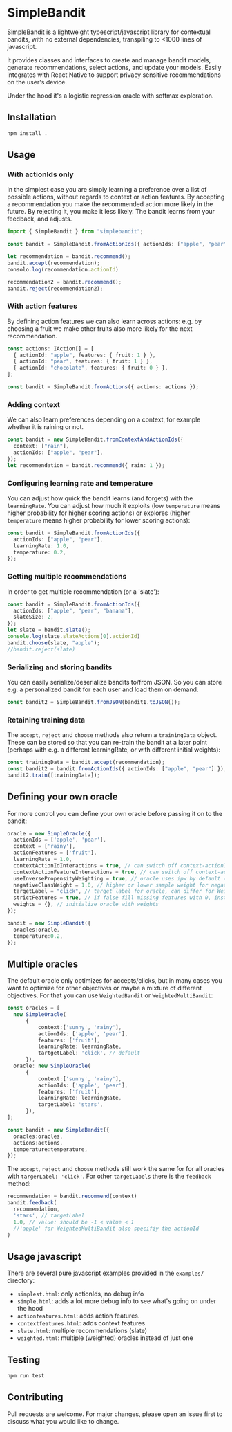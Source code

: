 # SimpleBandit

SimpleBandit is a lightweight typescript/javascript library for contextual bandits, with no external dependencies, transpiling to <1000 lines of javascript.

It provides classes and interfaces to create and manage bandit models, generate recommendations, select actions, and update your models. Easily integrates with React Native to support privacy sensitive recommendations on the user's device. 

Under the hood it's a logistic regression oracle with softmax exploration.

## Installation

```sh
npm install .
```

## Usage

### With actionIds only

In the simplest case you are simply learning a preference over a list of possible actions, without regards to context or action features. By accepting a recommendation you make the recommended action more likely in the future. By rejecting it, you make it less likely. The bandit learns from your feedback, and adjusts.

```typescript
import { SimpleBandit } from "simplebandit";

const bandit = SimpleBandit.fromActionIds({ actionIds: ["apple", "pear"] });

let recommendation = bandit.recommend();
bandit.accept(recommendation);
consolo.log(recommendation.actionId)

recommendation2 = bandit.recommend();
bandit.reject(recommendation2);
```

### With action features

By defining action features we can also learn across actions: e.g. by choosing a fruit we make other fruits also more likely for the next recommendation.

```typescript
const actions: IAction[] = [
  { actionId: "apple", features: { fruit: 1 } },
  { actionId: "pear", features: { fruit: 1 } },
  { actionId: "chocolate", features: { fruit: 0 } },
];

const bandit = SimpleBandit.fromActions({ actions: actions });
```

### Adding context

We can also learn preferences depending on a context, for example whether it is raining or not.

```typescript
const bandit = new SimpleBandit.fromContextAndActionIds({
  context: ["rain"],
  actionIds: ["apple", "pear"],
});
let recommendation = bandit.recommend({ rain: 1 });
```

### Configuring learning rate and temperature

You can adjust how quick the bandit learns (and forgets) with the `learningRate`. You can adjust how much it exploits (low `temperature` means higher probability for higher scoring actions) or explores (higher `temperature` means higher probability for lower scoring actions):

```typescript
const bandit = SimpleBandit.fromActionIds({
  actionIds: ["apple", "pear"],
  learningRate: 1.0,
  temperature: 0.2,
});
```

### Getting multiple recommendations

In order to get multiple recommendation (or a 'slate'):

```typescript
const bandit = SimpleBandit.fromActionIds({
  actionIds: ["apple", "pear", "banana"],
  slateSize: 2,
});
let slate = bandit.slate();
console.log(slate.slateActions[0].actionId)
bandit.choose(slate, "apple");
//bandit.reject(slate)
```

### Serializing and storing bandits

You can easily serialize/deserialize bandits to/from JSON. So you can store e.g. a personalized bandit for each user and load them on demand.

```typescript
const bandit2 = SimpleBandit.fromJSON(bandit1.toJSON());
```

### Retaining training data

The `accept`, `reject` and `choose` methods also return a `trainingData` object.
These can be stored so that you can re-train the bandit at a later point (perhaps with e.g. a different learningRate, or with different initial weights):

```typescript
const trainingData = bandit.accept(recommendation);
const bandit2 = bandit.fromActionIds({ actionIds: ["apple", "pear"] });
bandit2.train([trainingData]);
```

## Defining your own oracle

For more control you can define your own oracle before passing it on to the bandit:

```typescript
oracle = new SimpleOracle({
  actionIds = ['apple', 'pear'],
  context = ['rainy'],
  actionFeatures = ['fruit'],
  learningRate = 1.0, 
  contextActionIdInteractions = true, // can switch off context-actionId interactions
  contextActionFeatureInteractions = true, // can switch off context-actionFeatures interactions
  useInversePropensityWeighting = true, // oracle uses ipw by default (sample weight = 1/p), but can be switched off
  negativeClassWeight = 1.0, // higher or lower sample weight for negative class
  targetLabel = "click", // target label for oracle, can differ for WeightedBandits
  strictFeatures = true, // if false fill missing features with 0, instead of raising error
  weights = {}, // initialize oracle with weights
});

bandit = new SimpleBandit({
  oracles:oracle,
  temperature:0.2,
});
```

## Multiple oracles

The default oracle only optimizes for accepts/clicks, but in many cases you want to optimize for other objectives or maybe a mixture of different objectives. For that you can use `WeightedBandit` or `WeightedMultiBandit`:

```typescript
const oracles = [
  new SimpleOracle(
      {
          context:['sunny', 'rainy'],
          actionIds: ['apple', 'pear'],
          features: ['fruit'],
          learningRate: learningRate,
          tartgetLabel: 'click', // default
      }),
  oracle: new SimpleOracle(
      {
          context:['sunny', 'rainy'],
          actionIds: ['apple', 'pear'],
          features: ['fruit'],
          learningRate: learningRate,
          targetLabel: 'stars',
      }),
];

const bandit = new SimpleBandit({
  oracles:oracles,
  actions:actions,
  temperature:temperature,
});
```

The `accept`, `reject` and `choose` methods still work the same for for all oracles with `targerLabel: 'click'`. For other `targetLabels` there is the `feedback` method:

```typescript
recommendation = bandit.recommend(context)
bandit.feedback(
  recommendation,
  'stars', // targetLabel
  1.0, // value: should be -1 < value < 1 
  //'apple' for WeightedMultiBandit also specifiy the actionId
)
```

## Usage javascript

There are several pure javascript examples provided in the `examples/` directory:

- `simplest.html`: only actionIds, no debug info
- `simple.html`: adds a lot more debug info to see what's going on under the hood
- `actionfeatures.html`: adds action features.
- `contextfeatures.html`: adds context features
- `slate.html`: multiple recommendations (slate)
- `weighted.html`: multiple (weighted) oracles instead of just one

## Testing

```sh
npm run test
```

## Contributing

Pull requests are welcome. For major changes, please open an issue first to discuss what you would like to change.
